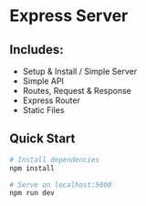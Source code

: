 # Express Server

## Includes:

- Setup & Install / Simple Server
- Simple API
- Routes, Request & Response
- Express Router
- Static Files

## Quick Start

```bash
# Install dependencies
npm install

# Serve on localhost:5000
npm run dev
```

